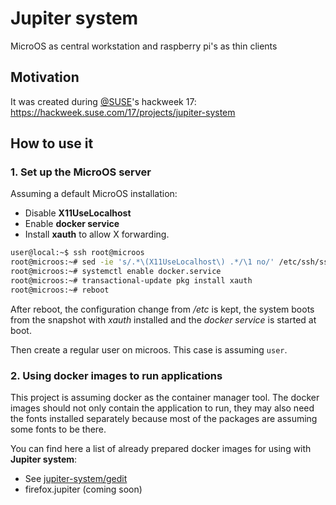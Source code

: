 # Jupiter system

MicroOS as central workstation and raspberry pi's as thin clients

## Motivation

It was created during [@SUSE](https://github.com/SUSE)'s hackweek 17: https://hackweek.suse.com/17/projects/jupiter-system


## How to use it

### 1. Set up the MicroOS server

Assuming a default MicroOS installation:

- Disable **X11UseLocalhost**
- Enable **docker service**
- Install **xauth** to allow X forwarding.

```bash
user@local:~$ ssh root@microos
root@microos:~# sed -ie 's/.*\(X11UseLocalhost\) .*/\1 no/' /etc/ssh/sshd_config
root@microos:~# systemctl enable docker.service
root@microos:~# transactional-update pkg install xauth
root@microos:~# reboot
```

After reboot, the configuration change from _/etc_ is kept, the system boots from the snapshot with _xauth_ installed and the _docker service_ is started at boot.

Then create a regular user on microos. This case is assuming `user`.

### 2. Using docker images to run applications

This project is assuming docker as the container manager tool. The docker images should not only contain the application to run, they may also need the fonts installed separately because most of the packages are assuming some fonts to be there.

You can find here a list of already prepared docker images for using with **Jupiter system**:

- See [jupiter-system/gedit](docker-build-contexts/gedit.jupiter/)
- firefox.jupiter (coming soon)
